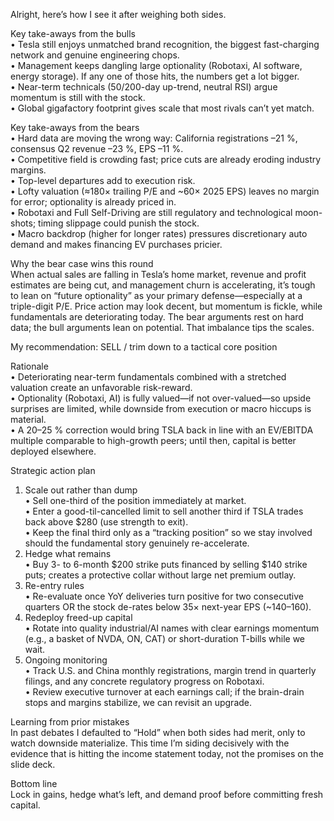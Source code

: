 Alright, here’s how I see it after weighing both sides.

Key take-aways from the bulls  
•  Tesla still enjoys unmatched brand recognition, the biggest fast-charging network and genuine engineering chops.  
•  Management keeps dangling large optionality (Robotaxi, AI software, energy storage). If any one of those hits, the numbers get a lot bigger.  
•  Near-term technicals (50/200-day up-trend, neutral RSI) argue momentum is still with the stock.  
•  Global gigafactory footprint gives scale that most rivals can’t yet match.

Key take-aways from the bears  
•  Hard data are moving the wrong way: California registrations –21 %, consensus Q2 revenue –23 %, EPS –11 %.  
•  Competitive field is crowding fast; price cuts are already eroding industry margins.  
•  Top-level departures add to execution risk.  
•  Lofty valuation (≈180× trailing P/E and ~60× 2025 EPS) leaves no margin for error; optionality is already priced in.  
•  Robotaxi and Full Self-Driving are still regulatory and technological moon-shots; timing slippage could punish the stock.  
•  Macro backdrop (higher for longer rates) pressures discretionary auto demand and makes financing EV purchases pricier.

Why the bear case wins this round  
When actual sales are falling in Tesla’s home market, revenue and profit estimates are being cut, and management churn is accelerating, it’s tough to lean on “future optionality” as your primary defense—especially at a triple-digit P/E.  Price action may look decent, but momentum is fickle, while fundamentals are deteriorating today.  The bear arguments rest on hard data; the bull arguments lean on potential.  That imbalance tips the scales.

My recommendation: SELL / trim down to a tactical core position

Rationale  
•  Deteriorating near-term fundamentals combined with a stretched valuation create an unfavorable risk-reward.  
•  Optionality (Robotaxi, AI) is fully valued—if not over-valued—so upside surprises are limited, while downside from execution or macro hiccups is material.  
•  A 20–25 % correction would bring TSLA back in line with an EV/EBITDA multiple comparable to high-growth peers; until then, capital is better deployed elsewhere.

Strategic action plan  
1. Scale out rather than dump  
   •  Sell one-third of the position immediately at market.  
   •  Enter a good-til-cancelled limit to sell another third if TSLA trades back above $280 (use strength to exit).  
   •  Keep the final third only as a “tracking position” so we stay involved should the fundamental story genuinely re-accelerate.  
2. Hedge what remains  
   •  Buy 3- to 6-month $200 strike puts financed by selling $140 strike puts; creates a protective collar without large net premium outlay.  
3. Re-entry rules  
   •  Re-evaluate once YoY deliveries turn positive for two consecutive quarters OR the stock de-rates below 35× next-year EPS (~$140–$160).  
4. Redeploy freed-up capital  
   •  Rotate into quality industrial/AI names with clear earnings momentum (e.g., a basket of NVDA, ON, CAT) or short-duration T-bills while we wait.  
5. Ongoing monitoring  
   •  Track U.S. and China monthly registrations, margin trend in quarterly filings, and any concrete regulatory progress on Robotaxi.  
   •  Review executive turnover at each earnings call; if the brain-drain stops and margins stabilize, we can revisit an upgrade.

Learning from prior mistakes  
In past debates I defaulted to “Hold” when both sides had merit, only to watch downside materialize.  This time I’m siding decisively with the evidence that is hitting the income statement today, not the promises on the slide deck.

Bottom line  
Lock in gains, hedge what’s left, and demand proof before committing fresh capital.